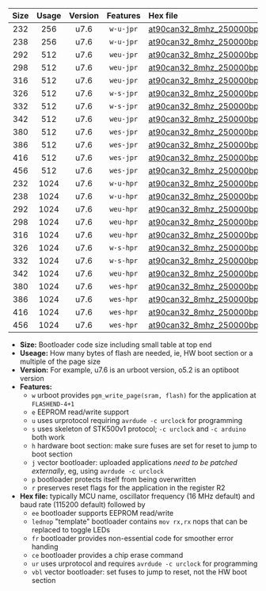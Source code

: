 |Size|Usage|Version|Features|Hex file|
|:-:|:-:|:-:|:-:|:--|
|232|256|u7.6|`w-u-jpr`|[at90can32_8mhz_250000bps_ur_vbl.hex](https://raw.githubusercontent.com/stefanrueger/urboot/main/at90can32_8mhz_250000bps_ur_vbl.hex)|
|238|256|u7.6|`w-u-jpr`|[at90can32_8mhz_250000bps_lednop_ur_vbl.hex](https://raw.githubusercontent.com/stefanrueger/urboot/main/at90can32_8mhz_250000bps_lednop_ur_vbl.hex)|
|292|512|u7.6|`weu-jpr`|[at90can32_8mhz_250000bps_ee_ur_vbl.hex](https://raw.githubusercontent.com/stefanrueger/urboot/main/at90can32_8mhz_250000bps_ee_ur_vbl.hex)|
|298|512|u7.6|`weu-jpr`|[at90can32_8mhz_250000bps_ee_lednop_ur_vbl.hex](https://raw.githubusercontent.com/stefanrueger/urboot/main/at90can32_8mhz_250000bps_ee_lednop_ur_vbl.hex)|
|316|512|u7.6|`weu-jpr`|[at90can32_8mhz_250000bps_ee_lednop_fr_ur_vbl.hex](https://raw.githubusercontent.com/stefanrueger/urboot/main/at90can32_8mhz_250000bps_ee_lednop_fr_ur_vbl.hex)|
|326|512|u7.6|`w-s-jpr`|[at90can32_8mhz_250000bps_vbl.hex](https://raw.githubusercontent.com/stefanrueger/urboot/main/at90can32_8mhz_250000bps_vbl.hex)|
|332|512|u7.6|`w-s-jpr`|[at90can32_8mhz_250000bps_lednop_vbl.hex](https://raw.githubusercontent.com/stefanrueger/urboot/main/at90can32_8mhz_250000bps_lednop_vbl.hex)|
|342|512|u7.6|`weu-jpr`|[at90can32_8mhz_250000bps_ee_lednop_fr_ce_ur_vbl.hex](https://raw.githubusercontent.com/stefanrueger/urboot/main/at90can32_8mhz_250000bps_ee_lednop_fr_ce_ur_vbl.hex)|
|380|512|u7.6|`wes-jpr`|[at90can32_8mhz_250000bps_ee_vbl.hex](https://raw.githubusercontent.com/stefanrueger/urboot/main/at90can32_8mhz_250000bps_ee_vbl.hex)|
|386|512|u7.6|`wes-jpr`|[at90can32_8mhz_250000bps_ee_lednop_vbl.hex](https://raw.githubusercontent.com/stefanrueger/urboot/main/at90can32_8mhz_250000bps_ee_lednop_vbl.hex)|
|416|512|u7.6|`wes-jpr`|[at90can32_8mhz_250000bps_ee_lednop_fr_vbl.hex](https://raw.githubusercontent.com/stefanrueger/urboot/main/at90can32_8mhz_250000bps_ee_lednop_fr_vbl.hex)|
|456|512|u7.6|`wes-jpr`|[at90can32_8mhz_250000bps_ee_lednop_fr_ce_vbl.hex](https://raw.githubusercontent.com/stefanrueger/urboot/main/at90can32_8mhz_250000bps_ee_lednop_fr_ce_vbl.hex)|
|232|1024|u7.6|`w-u-hpr`|[at90can32_8mhz_250000bps_ur.hex](https://raw.githubusercontent.com/stefanrueger/urboot/main/at90can32_8mhz_250000bps_ur.hex)|
|238|1024|u7.6|`w-u-hpr`|[at90can32_8mhz_250000bps_lednop_ur.hex](https://raw.githubusercontent.com/stefanrueger/urboot/main/at90can32_8mhz_250000bps_lednop_ur.hex)|
|292|1024|u7.6|`weu-hpr`|[at90can32_8mhz_250000bps_ee_ur.hex](https://raw.githubusercontent.com/stefanrueger/urboot/main/at90can32_8mhz_250000bps_ee_ur.hex)|
|298|1024|u7.6|`weu-hpr`|[at90can32_8mhz_250000bps_ee_lednop_ur.hex](https://raw.githubusercontent.com/stefanrueger/urboot/main/at90can32_8mhz_250000bps_ee_lednop_ur.hex)|
|316|1024|u7.6|`weu-hpr`|[at90can32_8mhz_250000bps_ee_lednop_fr_ur.hex](https://raw.githubusercontent.com/stefanrueger/urboot/main/at90can32_8mhz_250000bps_ee_lednop_fr_ur.hex)|
|326|1024|u7.6|`w-s-hpr`|[at90can32_8mhz_250000bps.hex](https://raw.githubusercontent.com/stefanrueger/urboot/main/at90can32_8mhz_250000bps.hex)|
|332|1024|u7.6|`w-s-hpr`|[at90can32_8mhz_250000bps_lednop.hex](https://raw.githubusercontent.com/stefanrueger/urboot/main/at90can32_8mhz_250000bps_lednop.hex)|
|342|1024|u7.6|`weu-hpr`|[at90can32_8mhz_250000bps_ee_lednop_fr_ce_ur.hex](https://raw.githubusercontent.com/stefanrueger/urboot/main/at90can32_8mhz_250000bps_ee_lednop_fr_ce_ur.hex)|
|380|1024|u7.6|`wes-hpr`|[at90can32_8mhz_250000bps_ee.hex](https://raw.githubusercontent.com/stefanrueger/urboot/main/at90can32_8mhz_250000bps_ee.hex)|
|386|1024|u7.6|`wes-hpr`|[at90can32_8mhz_250000bps_ee_lednop.hex](https://raw.githubusercontent.com/stefanrueger/urboot/main/at90can32_8mhz_250000bps_ee_lednop.hex)|
|416|1024|u7.6|`wes-hpr`|[at90can32_8mhz_250000bps_ee_lednop_fr.hex](https://raw.githubusercontent.com/stefanrueger/urboot/main/at90can32_8mhz_250000bps_ee_lednop_fr.hex)|
|456|1024|u7.6|`wes-hpr`|[at90can32_8mhz_250000bps_ee_lednop_fr_ce.hex](https://raw.githubusercontent.com/stefanrueger/urboot/main/at90can32_8mhz_250000bps_ee_lednop_fr_ce.hex)|

- **Size:** Bootloader code size including small table at top end
- **Useage:** How many bytes of flash are needed, ie, HW boot section or a multiple of the page size
- **Version:** For example, u7.6 is an urboot version, o5.2 is an optiboot version
- **Features:**
  + `w` urboot provides `pgm_write_page(sram, flash)` for the application at `FLASHEND-4+1`
  + `e` EEPROM read/write support
  + `u` uses urprotocol requiring `avrdude -c urclock` for programming
  + `s` uses skeleton of STK500v1 protocol; `-c urclock` and `-c arduino` both work
  + `h` hardware boot section: make sure fuses are set for reset to jump to boot section
  + `j` vector bootloader: uploaded applications *need to be patched externally*, eg, using `avrdude -c urclock`
  + `p` bootloader protects itself from being overwritten
  + `r` preserves reset flags for the application in the register R2
- **Hex file:** typically MCU name, oscillator frequency (16 MHz default) and baud rate (115200 default) followed by
  + `ee` bootloader supports EEPROM read/write
  + `lednop` "template" bootloader contains `mov rx,rx` nops that can be replaced to toggle LEDs
  + `fr` bootloader provides non-essential code for smoother error handing
  + `ce` bootloader provides a chip erase command
  + `ur` uses urprotocol and requires `avrdude -c urclock` for programming
  + `vbl` vector bootloader: set fuses to jump to reset, not the HW boot section
